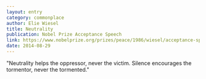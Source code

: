 ```yaml
---
layout: entry
category: commonplace
author: Elie Wiesel
title: Neutrality
publication: Nobel Prize Acceptance Speech
link: https://www.nobelprize.org/prizes/peace/1986/wiesel/acceptance-speech/
date: 2014-08-29
---
```


"Neutrality helps the oppressor, never the victim. Silence encourages the tormentor, never the tormented."